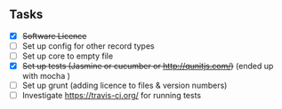 Tasks
------
 - [x] ~~Software Licence~~
 - [ ] Set up config for other record types
 - [ ] Set up core to empty file
 - [x] ~~Set up tests (Jasmine or cucumber or http://qunitjs.com/)~~ (ended up with mocha )
 - [ ] Set up grunt (adding licence to files & version numbers)
 - [ ] Investigate https://travis-ci.org/ for running tests
